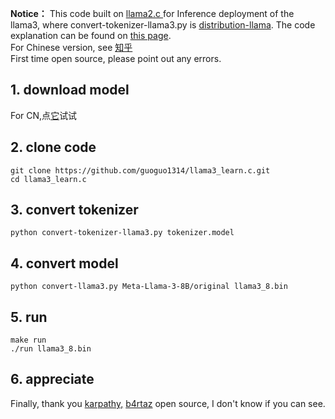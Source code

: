 **Notice：**
This code  built on [llama2.c ](https://github.com/karpathy/llama2.c) for Inference deployment of the llama3,  where convert-tokenizer-llama3.py is [distribution-llama](https://github.com/b4rtaz/distributed-llama). The code explanation can be found on [this page](https://blog.csdn.net/qq_44576434?spm=1000.2115.3001.5343).<br>
For Chinese version, see [知乎](https://zhuanlan.zhihu.com/p/693700723)<br>
First time open source, please point out any errors.

## 1. download model
For CN,点[它](https://zhuanlan.zhihu.com/p/693541231)试试

## 2. clone code
    git clone https://github.com/guoguo1314/llama3_learn.c.git
    cd llama3_learn.c
## 3. convert tokenizer
    python convert-tokenizer-llama3.py tokenizer.model


## 4. convert model
    python convert-llama3.py Meta-Llama-3-8B/original llama3_8.bin

## 5. run
    make run
    ./run llama3_8.bin

## 6. appreciate
Finally, thank you [karpathy,](https://github.com/karpathy) [b4rtaz](https://github.com/b4rtaz) open source, I don't know if you can see.
